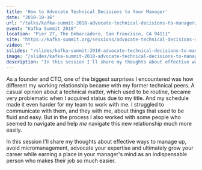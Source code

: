 ```yaml
---
title: 'How to Advocate Technical Decisions to Your Manager'
date: "2018-10-16"
url: "/talks/kafka-summit-2018-advocate-technical-decisions-to-manager/"
event: "Kafka Summit 2018"
location: "Pier 27, The Embarcadero, San Francisco, CA 94111"
site: "https://kafka-summit.org/sessions/advocate-technical-decisions-manager/"
video: ""
sslides: "/slides/kafka-summit-2018-advocate-technical-decisions-to-manager/"
image: "/slides/kafka-summit-2018-advocate-technical-decisions-to-manager/unsplash-photos-5RgShZblKAQ.jpg"
description: "In this session I'll share my thoughts about effective ways to manage up, avoid micromanagement, advocate your expertise and ultimately grow your career while earning a place in your manager's mind as an indispensable person who makes their job so much easier."
---
```

As a founder and CTO, one of the biggest surprises I encountered was how different my working relationship became with my former technical peers. A casual opinion about a technical matter, which used to be routine, became very problematic when I acquired status due to my title. And my schedule made it even harder for my team to work with me. I struggled to communicate with them, and they with me, about things that used to be fluid and easy. But in the process I also worked with some people who seemed to navigate and help _me_ navigate this new relationship much more easily.
<!--more-->

In this session I'll share my thoughts about effective ways to manage up, avoid micromanagement, advocate your expertise and ultimately grow your career while earning a place in your manager's mind as an indispensable person who makes their job so much easier.


